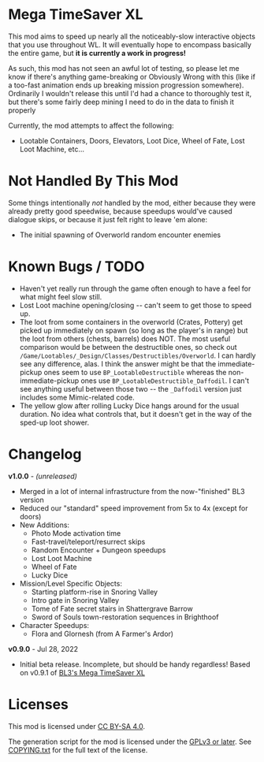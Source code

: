 Mega TimeSaver XL
=================

This mod aims to speed up nearly all the noticeably-slow interactive
objects that you use throughout WL.  It will eventually hope to encompass
basically the entire game, but **it is currently a work in progress!**

As such, this mod has not seen an awful lot of testing, so please let me
know if there's anything game-breaking or Obviously Wrong with this (like
if a too-fast animation ends up breaking mission progression somewhere).
Ordinarily I wouldn't release this until I'd had a chance to thoroughly
test it, but there's some fairly deep mining I need to do in the data to
finish it properly

Currently, the mod attempts to affect the following:

* Lootable Containers, Doors, Elevators, Loot Dice, Wheel of Fate, Lost
  Loot Machine, etc...


Not Handled By This Mod
=======================

Some things intentionally *not* handled by the mod, either because they were
already pretty good speedwise, because speedups would've caused dialogue
skips, or because it just felt right to leave 'em alone:

* The initial spawning of Overworld random encounter enemies

Known Bugs / TODO
=================

* Haven't yet really run through the game often enough to have a feel
  for what might feel slow still.
* Lost Loot machine opening/closing -- can't seem to get those to speed up.
* The loot from some containers in the overworld (Crates, Pottery) get picked
  up immediately on spawn (so long as the player's in range) but the loot from
  others (chests, barrels) does NOT.  The most useful comparison would be
  between the destructible ones, so check out `/Game/Lootables/_Design/Classes/Destructibles/Overworld`.
  I can hardly see any difference, alas.  I think the answer might be that
  the immediate-pickup ones seem to use `BP_LootableDestructible` whereas
  the non-immediate-pickup ones use `BP_LootableDestructible_Daffodil`.
  I can't see anything useful between those two -- the `_Daffodil` version
  just includes some Mimic-related code.
* The yellow glow after rolling Lucky Dice hangs around for the usual duration.
  No idea what controls that, but it doesn't get in the way of the sped-up
  loot shower.

Changelog
=========

**v1.0.0** - *(unreleased)*
 * Merged in a lot of internal infrastructure from the now-"finished" BL3 version
 * Reduced our "standard" speed improvement from 5x to 4x (except for doors)
 * New Additions:
   * Photo Mode activation time
   * Fast-travel/teleport/resurrect skips
   * Random Encounter + Dungeon speedups
   * Lost Loot Machine
   * Wheel of Fate
   * Lucky Dice
 * Mission/Level Specific Objects:
   * Starting platform-rise in Snoring Valley
   * Intro gate in Snoring Valley
   * Tome of Fate secret stairs in Shattergrave Barrow
   * Sword of Souls town-restoration sequences in Brighthoof
 * Character Speedups:
   * Flora and Glornesh (from A Farmer's Ardor)

**v0.9.0** - Jul 28, 2022
 * Initial beta release.  Incomplete, but should be handy regardless!
   Based on v0.9.1 of [BL3's Mega TimeSaver XL](https://github.com/BLCM/bl3mods/wiki/Mega%20TimeSaver%20XL)
 
Licenses
========

This mod is licensed under [CC BY-SA 4.0](https://creativecommons.org/licenses/by-sa/4.0/).

The generation script for the mod is licensed under the
[GPLv3 or later](https://www.gnu.org/licenses/quick-guide-gplv3.html).
See [COPYING.txt](../../COPYING.txt) for the full text of the license.

